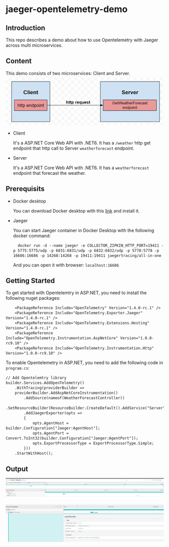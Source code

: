 # jaeger-opentelemetry-demo

## Introduction
This repo describes a demo about how to use Opentelemetry with Jaeger across multi microservices.

## Content
This demo consists of two microservices: Client and Server.
![demo diagram](./docs/demodiagram.png)

- Client
  
  It's a ASP.NET Core Web API with .NET6. It has a `/weather` http get endpoint that http call to Server `weatherforecast` endpoint.
- Server

  It's a ASP.NET Core Web API with .NET6. It has a `weatherforecast` endpoint that forecast the weather.

## Prerequisits
- Docker desktop
  
  You can download Docker desktop with this [link](https://www.docker.com/products/docker-desktop/) and install it.
- Jaeger

  You can start Jaeger container in Docker Desktop with the following docker command:
  ```jaeger command
	docker run -d --name jaeger -e COLLECTOR_ZIPKIN_HTTP_PORT=19411 -p 5775:5775/udp -p 6831:6831/udp -p 6832:6832/udp -p 5778:5778 -p 16686:16686 -p 14268:14268 -p 19411:19411 jaegertracing/all-in-one
  ```
  And you can open it with browser: `localhost:16686`

## Getting Started
To get started with Opentelemtry in ASP.NET, you need to install the following nuget packages:
```libraries
    <PackageReference Include="OpenTelemetry" Version="1.4.0-rc.1" />
    <PackageReference Include="OpenTelemetry.Exporter.Jaeger" Version="1.4.0-rc.1" />
    <PackageReference Include="OpenTelemetry.Extensions.Hosting" Version="1.4.0-rc.1" />
    <PackageReference Include="OpenTelemetry.Instrumentation.AspNetCore" Version="1.0.0-rc9.10" />
    <PackageReference Include="OpenTelemetry.Instrumentation.Http" Version="1.0.0-rc9.10" />
```
To enable Opentelemetry in ASP.NET, you need to add the following code in `program.cs`:
```code
// Add Opentelemtry library
builder.Services.AddOpenTelemetry()
    .WithTracing(providerBuilder =>
    providerBuilder.AddAspNetCoreInstrumentation()
        .AddSource(nameof(WeatherForecastController))
        .SetResourceBuilder(ResourceBuilder.CreateDefault().AddService("Server"))
        .AddJaegerExporter(opts =>
        {
            opts.AgentHost = builder.Configuration["Jaeger:AgentHost"];
            opts.AgentPort = Convert.ToInt32(builder.Configuration["Jaeger:AgentPort"]);
            opts.ExportProcessorType = ExportProcessorType.Simple;
        }))
    .StartWithHost();
```
## Output
![demo jaeger](./docs/demojaeger.png)

![demo jaeger2](./docs/demojaeger2.png)